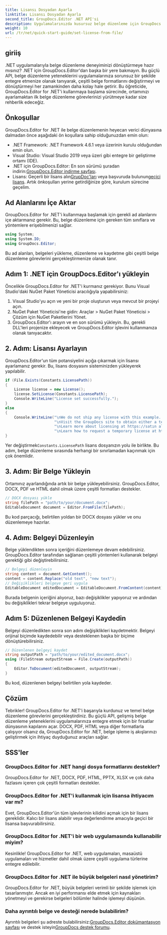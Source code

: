 ```yaml
---
title: Lisansı Dosyadan Ayarla
linktitle: Lisansı Dosyadan Ayarla
second_title: GroupDocs.Editor .NET API'si
description: Uygulamalarınızda kusursuz belge düzenleme için GroupDocs.Editor for .NET'i nasıl kullanacağınızı öğrenin. Adım adım kılavuz, ipuçları ve SSS'ler dahildir.
weight: 10
url: /tr/net/quick-start-guide/set-license-from-file/
---
```

## giriiş
.NET uygulamalarıyla belge düzenleme deneyiminizi dönüştürmeye hazır mısınız? .NET için GroupDocs.Editor'dan başka bir yere bakmayın. Bu güçlü API, belge düzenleme yeteneklerini uygulamalarınıza sorunsuz bir şekilde entegre etmenize olanak tanıyarak, çeşitli belge formatlarını değiştirmeyi ve dönüştürmeyi her zamankinden daha kolay hale getirir. Bu öğreticide, GroupDocs.Editor for .NET'i kullanmaya başlama sürecinde, ortamınızı ayarlamaktan ilk belge düzenleme görevlerinizi yürütmeye kadar size rehberlik edeceğiz.
## Önkoşullar
GroupDocs.Editor for .NET ile belge düzenlemenin heyecan verici dünyasına dalmadan önce aşağıdaki ön koşullara sahip olduğunuzdan emin olun:
- .NET Framework: .NET Framework 4.6.1 veya üzerinin kurulu olduğundan emin olun.
- Visual Studio: Visual Studio 2019 veya üzeri gibi entegre bir geliştirme ortamı (IDE).
-  .NET için GroupDocs.Editor: En son sürümü şuradan indirin:[GroupDocs.Editor indirme sayfası](https://releases.groupdocs.com/editor/net/).
-  Lisans: Geçerli bir lisans alın[GrupDoc'ları](https://purchase.groupdocs.com/buy) veya başvuruda bulunun[geçici lisans](https://purchase.groupdocs.com/temporary-license/).
Artık önkoşulları yerine getirdiğinize göre, kurulum sürecine geçelim.
## Ad Alanlarını İçe Aktar
GroupDocs.Editor for .NET'i kullanmaya başlamak için gerekli ad alanlarını içe aktarmanız gerekir. Bu, belge düzenleme için gereken tüm sınıflara ve yöntemlere erişebilmenizi sağlar.
```csharp
using System;
using System.IO;
using GroupDocs.Editor;
```
Bu ad alanları, belgeleri yükleme, düzenleme ve kaydetme gibi çeşitli belge düzenleme görevlerini gerçekleştirmenize olanak tanır.
## Adım 1: .NET için GroupDocs.Editor'ı yükleyin
Öncelikle GroupDocs.Editor for .NET'i kurmanız gerekiyor. Bunu Visual Studio'daki NuGet Paket Yöneticisi aracılığıyla yapabilirsiniz:
1. Visual Studio'yu açın ve yeni bir proje oluşturun veya mevcut bir projeyi açın.
2. NuGet Paket Yöneticisi'ne gidin: Araçlar > NuGet Paket Yöneticisi > Çözüm için NuGet Paketlerini Yönet.
3. GroupDocs.Editor'ı arayın ve en son sürümü yükleyin.
Bu, gerekli DLL'leri projenize ekleyecek ve GroupDocs.Editor işlevini kullanmanıza olanak tanıyacaktır.
## 2. Adım: Lisansı Ayarlayın
GroupDocs.Editor'un tüm potansiyelini açığa çıkarmak için lisansı ayarlamanız gerekir. Bu, lisans dosyasını sisteminizden yükleyerek yapılabilir.
```csharp
if (File.Exists(Constants.LicensePath))
{
    License license = new License();
    license.SetLicense(Constants.LicensePath);
    Console.WriteLine("License set successfully.");
}
else
{
    Console.WriteLine("\nWe do not ship any license with this example. " +
                      "\nVisit the GroupDocs site to obtain either a temporary or permanent license. " +
                      "\nLearn more about licensing at https://satın alma.groupdocs.com/faqs/licensing. " +
                      "\nLearn how to request a temporary license at https://satın alma.groupdocs.com/temporary-license.");
}
```
 Yer değiştirmek`Constants.LicensePath` lisans dosyanızın yolu ile birlikte. Bu adım, belge düzenleme sırasında herhangi bir sınırlamadan kaçınmak için çok önemlidir. 
## 3. Adım: Bir Belge Yükleyin
Ortamınız ayarlandığında artık bir belge yükleyebilirsiniz. GroupDocs.Editor, DOCX, PDF ve HTML dahil olmak üzere çeşitli formatları destekler.
```csharp
// DOCX dosyası yükle
string filePath = "path/to/your/document.docx";
EditableDocument document = Editor.FromFile(filePath);
```
Bu kod parçacığı, belirtilen yoldan bir DOCX dosyası yükler ve onu düzenlemeye hazırlar.
## 4. Adım: Belgeyi Düzenleyin
Belge yüklendikten sonra içeriğini düzenlemeye devam edebilirsiniz. GroupDocs.Editor tarafından sağlanan çeşitli yöntemleri kullanarak belgeyi gerektiği gibi değiştirebilirsiniz.
```csharp
// Belgeyi düzenleyin
string content = document.GetContent();
content = content.Replace("old text", "new text");
// Değişiklikleri belgeye geri uygula
EditableDocument editedDocument = EditableDocument.FromContent(content);
```
Burada belgenin içeriğini alıyoruz, bazı değişiklikler yapıyoruz ve ardından bu değişiklikleri tekrar belgeye uyguluyoruz.
## Adım 5: Düzenlenen Belgeyi Kaydedin
Belgeyi düzenledikten sonra son adım değişiklikleri kaydetmektir. Belgeyi orijinal biçimde kaydedebilir veya desteklenen başka bir biçime dönüştürebilirsiniz.
```csharp
// Düzenlenen belgeyi kaydet
string outputPath = "path/to/your/edited_document.docx";
using (FileStream outputStream = File.Create(outputPath))
{
    Editor.ToDocument(editedDocument, outputStream);
}
```
Bu kod, düzenlenen belgeyi belirtilen yola kaydeder.
## Çözüm
Tebrikler! GroupDocs.Editor for .NET'i başarıyla kurdunuz ve temel belge düzenleme görevlerini gerçekleştirdiniz. Bu güçlü API, gelişmiş belge düzenleme yeteneklerini uygulamalarınıza entegre etmek için bir fırsatlar dünyasının kapılarını açar. DOCX, PDF, HTML veya diğer formatlarla çalışıyor olsanız da, GroupDocs.Editor for .NET, belge işleme iş akışlarınızı geliştirmek için ihtiyaç duyduğunuz araçları sağlar.
## SSS'ler
### GroupDocs.Editor for .NET hangi dosya formatlarını destekler?
GroupDocs.Editor for .NET, DOCX, PDF, HTML, PPTX, XLSX ve çok daha fazlasını içeren çok çeşitli formatları destekler.
### GroupDocs.Editor for .NET'i kullanmak için lisansa ihtiyacım var mı?
Evet, GroupDocs.Editor'ün tüm işlevlerinin kilidini açmak için bir lisans gereklidir. Kalıcı bir lisans alabilir veya değerlendirme amacıyla geçici bir lisansa başvurabilirsiniz.
### GroupDocs.Editor for .NET'i bir web uygulamasında kullanabilir miyim?
Kesinlikle! GroupDocs.Editor for .NET, web uygulamaları, masaüstü uygulamaları ve hizmetler dahil olmak üzere çeşitli uygulama türlerine entegre edilebilir.
### GroupDocs.Editor for .NET ile büyük belgeleri nasıl yönetirim?
GroupDocs.Editor for .NET, büyük belgeleri verimli bir şekilde işlemek için tasarlanmıştır. Ancak en iyi performansı elde etmek için kaynakları yönetmeyi ve gerekirse belgeleri bölümler halinde işlemeyi düşünün.
### Daha ayrıntılı belge ve desteği nerede bulabilirim?
 Ayrıntılı belgeleri şu adreste bulabilirsiniz:[GroupDocs.Editor dokümantasyon sayfası](https://tutorials.groupdocs.com/editor/net/) ve destek isteyin[GroupDocs destek forumu](https://forum.groupdocs.com/c/editor/20).